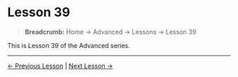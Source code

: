 # Lesson 39

> **Breadcrumb:** Home → Advanced → Lessons → Lesson 39

This is Lesson 39 of the Advanced series.

---

[← Previous Lesson](lesson_38.md) | [Next Lesson →](lesson_40.md)
